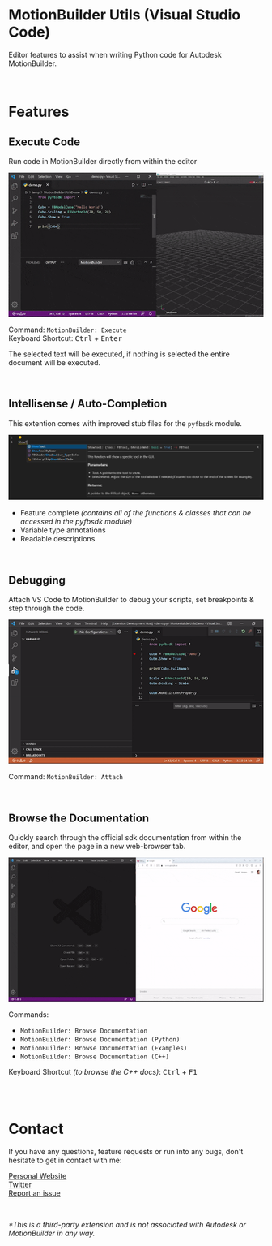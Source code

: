 # MotionBuilder Utils (Visual Studio Code)

Editor features to assist when writing Python code for Autodesk MotionBuilder.

<br>

# Features

## Execute Code

Run code in MotionBuilder directly from within the editor

![execute code in MB demo](https://github.com/nils-soderman/vscode-motionbuilder-utils/blob/main/media/demo/demo-exec.gif?raw=true)

Command: `MotionBuilder: Execute` <br>
Keyboard Shortcut: <kbd>Ctrl</kbd> + <kbd>Enter</kbd>

The selected text will be executed, if nothing is selected the entire document will be executed.

<br>

## Intellisense / Auto-Completion

This extention comes with improved stub files for the `pyfbsdk` module.  

![Better auto-completion demo](https://github.com/nils-soderman/vscode-motionbuilder-utils/blob/main/media/demo/auto-completion.jpg?raw=true)

* Feature complete _(contains all of the functions & classes that can be accessed in the pyfbsdk module)_
* Variable type annotations
* Readable descriptions

<br>

## Debugging

Attach VS Code to MotionBuilder to debug your scripts, set breakpoints & step through the code.

![Better auto-completion demo](https://github.com/nils-soderman/vscode-motionbuilder-utils/blob/main/media/demo/demo-debug.gif?raw=true)

Command: `MotionBuilder: Attach`

<br>

## Browse the Documentation

Quickly search through the official sdk documentation from within the editor, and open the page in a new web-browser tab.

![Browse docs demo](https://github.com/nils-soderman/vscode-motionbuilder-utils/blob/main/media/demo/demo-docs.gif?raw=true)

Commands: 
- `MotionBuilder: Browse Documentation`
- `MotionBuilder: Browse Documentation (Python)`
- `MotionBuilder: Browse Documentation (Examples)`
- `MotionBuilder: Browse Documentation (C++)`

Keyboard Shortcut _(to browse the C++ docs)_: <kbd>Ctrl</kbd> + <kbd>F1</kbd>


<br><br>

# Contact

If you have any questions, feature requests or run into any bugs, don't hesitate to get in contact with me:

[Personal Website](https://nilssoderman.com)<br>
[Twitter](https://twitter.com/nilssoderman "@nilssoderman")<br>
[Report an issue](https://github.com/nils-soderman/vscode-motionbuilder/issues "Report a bug on the GitHub repository")

<br>

<i>*This is a third-party extension and is not associated with Autodesk or MotionBuilder in any way.</i>
